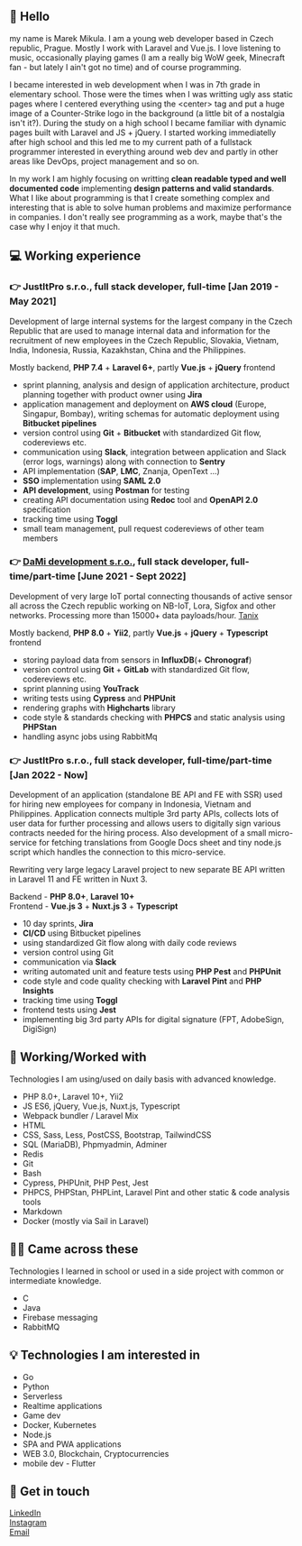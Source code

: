 ## 👋 Hello

my name is Marek Mikula. I am a young web developer based in Czech republic, Prague. Mostly I work with Laravel and Vue.js. I love listening to music, occasionally playing games (I am a really big WoW geek, Minecraft fan - but lately I ain't got no time) and of course programming. 

I became interested in web development when I was in 7th grade in elementary school. Those were the times when I was writting ugly ass static pages where I centered everything using the \<center\> tag and put a huge image of a Counter-Strike logo in the background (a little bit of a nostalgia isn't it?). During the study on a high school I became familiar with dynamic pages built with Laravel and JS + jQuery. I started working immediatelly after high school and this led me to my current path of a fullstack programmer interested in everything around web dev and partly in other areas like DevOps, project management and so on.

In my work I am highly focusing on writting **clean readable typed and well documented code** implementing **design patterns and valid standards**. What I like about programming is that I create something complex and interesting that is able to solve human problems and maximize performance in companies. I don't really see programming as a work, maybe that's the case why I enjoy it that much.

## 💻 Working experience

### 👉 JustItPro s.r.o., full stack developer, full-time \[Jan 2019 - May 2021\]

Development of large internal systems for the largest company in the Czech Republic that are used to manage internal data and information for the recruitment of new employees in the Czech Republic, Slovakia, Vietnam, India, Indonesia, Russia, Kazakhstan, China and the Philippines.

Mostly backend, **PHP 7.4** + **Laravel 6+**, partly **Vue.js** + **jQuery** frontend

- sprint planning, analysis and design of application architecture, product planning together with product owner using **Jira**
- application management and deployment on **AWS cloud** (Europe, Singapur, Bombay), writing schemas for automatic deployment using **Bitbucket pipelines**
- version control using **Git** + **Bitbucket** with standardized Git flow, codereviews etc.
- communication using **Slack**, integration between application and Slack (error logs, warnings) along with connection to **Sentry**
- API implementation (**SAP**, **LMC**, Znanja, OpenText ...)
- **SSO** implementation using **SAML 2.0**
- **API development**, using **Postman** for testing
- creating API documentation using **Redoc** tool and **OpenAPI 2.0** specification
- tracking time using **Toggl**
- small team management, pull request codereviews of other team members

### 👉 [DaMi development s.r.o.](https://www.damidev.com/), full stack developer, full-time/part-time \[June 2021 - Sept 2022\]

Development of very large IoT portal connecting thousands of active sensor all across the Czech republic working on NB-IoT, Lora, Sigfox and other networks. Processing more than 15000+ data payloads/hour. [Tanix](https://tanix.cz/)

Mostly backend, **PHP 8.0** + **Yii2**, partly **Vue.js** + **jQuery** + **Typescript** frontend

- storing payload data from sensors in **InfluxDB**(+ **Chronograf**)
- version control using **Git** + **GitLab** with standardized Git flow, codereviews etc.
- sprint planning using **YouTrack**
- writing tests using **Cypress** and **PHPUnit**
- rendering graphs with **Highcharts** library
- code style & standards checking with **PHPCS** and static analysis using **PHPStan**
- handling async jobs using RabbitMq

### 👉 JustItPro s.r.o., full stack developer, full-time/part-time \[Jan 2022 - Now\]

Development of an application (standalone BE API and FE with SSR) used for hiring new employees for company in Indonesia, Vietnam and Philippines. Application connects multiple 3rd party APIs, collects lots of user data for further processing and allows users to digitally sign various contracts needed for the hiring process. Also development of a small micro-service for fetching translations from Google Docs sheet and tiny node.js script which handles the connection to this micro-service.

Rewriting very large legacy Laravel project to new separate BE API written in Laravel 11 and FE written in Nuxt 3.

Backend - **PHP 8.0+**, **Laravel 10+**<br>
Frontend - **Vue.js 3** + **Nuxt.js 3** + **Typescript**

- 10 day sprints, **Jira**
- **CI/CD** using Bitbucket pipelines
- using standardized Git flow along with daily code reviews
- version control using Git
- communication via **Slack**
- writing automated unit and feature tests using **PHP Pest** and **PHPUnit**
- code style and code quality checking with **Laravel Pint** and **PHP Insights**
- tracking time using **Toggl**
- frontend tests using **Jest**
- implementing big 3rd party APIs for digital signature (FPT, AdobeSign, DigiSign)

## 💪 Working/Worked with

Technologies I am using/used on daily basis with advanced knowledge.
  
- PHP 8.0+, Laravel 10+, Yii2
- JS ES6, jQuery, Vue.js, Nuxt.js, Typescript
- Webpack bundler / Laravel Mix
- HTML
- CSS, Sass, Less, PostCSS, Bootstrap, TailwindCSS
- SQL (MariaDB), Phpmyadmin, Adminer
- Redis
- Git
- Bash
- Cypress, PHPUnit, PHP Pest, Jest
- PHPCS, PHPStan, PHPLint, Laravel Pint and other static & code analysis tools
- Markdown
- Docker (mostly via Sail in Laravel)

## 👨‍🦯 Came across these

Technologies I learned in school or used in a side project with common or intermediate knowledge.
  
- C
- Java
- Firebase messaging
- RabbitMQ

## 💡 Technologies I am interested in

- Go
- Python
- Serverless
- Realtime applications
- Game dev
- Docker, Kubernetes
- Node.js
- SPA and PWA applications
- WEB 3.0, Blockchain, Cryptocurrencies
- mobile dev - Flutter

## 📩 Get in touch

[LinkedIn](https://www.linkedin.com/in/marek-mikula/)<br/>
[Instagram](https://www.instagram.com/susboycore/)<br/>
[Email](mailto:marek.mikula01@gmail.com)
